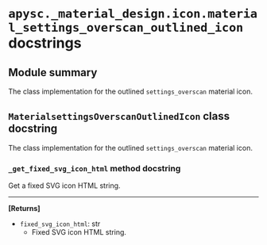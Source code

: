 # `apysc._material_design.icon.material_settings_overscan_outlined_icon` docstrings

## Module summary

The class implementation for the outlined `settings_overscan` material icon.

## `MaterialsettingsOverscanOutlinedIcon` class docstring

The class implementation for the outlined `settings_overscan` material icon.

### `_get_fixed_svg_icon_html` method docstring

Get a fixed SVG icon HTML string.<hr>

**[Returns]**

- `fixed_svg_icon_html`: str
  - Fixed SVG icon HTML string.